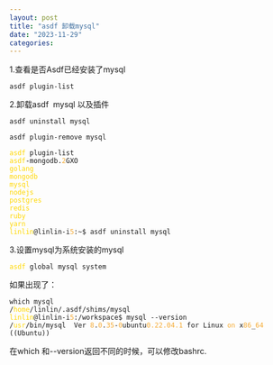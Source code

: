 ```yaml
---
layout: post
title: "asdf 卸载mysql"
date: "2023-11-29"
categories: 
---
```

<p>1.查看是否Asdf已经安装了mysql</p>

<pre>
<code>asdf plugin-list</code></pre>

<p>2.卸载asdf&nbsp; mysql 以及插件</p>

<pre>
<code>asdf uninstall mysql</code></pre>

<pre>
<code>asdf plugin-remove mysql</code></pre>

<pre>
<code><span style="color:#ffd700">asdf</span> plugin-list
<span style="color:#ffd700">asdf</span>-mongodb.<span style="color:#f5ab35">2</span>GXO
<span style="color:#ffd700">golang</span>
<span style="color:#ffd700">mongodb</span>
<span style="color:#ffd700">mysql</span>
<span style="color:#ffd700">nodejs</span>
<span style="color:#ffd700">postgres</span>
<span style="color:#ffd700">redis</span>
<span style="color:#ffd700">ruby</span>
<span style="color:#ffd700">yarn</span>
<span style="color:#ffd700">linlin</span>@linlin-i<span style="color:#f5ab35">5</span>:~$ asdf uninstall mysql</code></pre>

<p>3.设置mysql为系统安装的mysql</p>

<pre>
<code><span style="color:#ffd700">asdf</span> global mysql system</code></pre>

<p>如果出现了：</p>

<pre>
<code>which mysql
/<span style="color:#ffd700">home</span>/linlin/.asdf/shims/mysql
<span style="color:#ffd700">linlin</span>@linlin-i<span style="color:#f5ab35">5</span>:/workspace$ mysql --version
/<span style="color:#ffd700">usr</span>/bin/mysql  Ver <span style="color:#f5ab35">8</span>.<span style="color:#f5ab35">0</span>.<span style="color:#f5ab35">35</span>-<span style="color:#f5ab35">0</span>ubuntu<span style="color:#f5ab35">0.22.04.1</span> for Linux <span style="color:#f5ab35">on</span> x<span style="color:#f5ab35">86</span>_<span style="color:#f5ab35">64</span> ((Ubuntu))</code></pre>

<p>在which 和--version返回不同的时候，可以修改bashrc.</p>

<p>&nbsp;</p>

